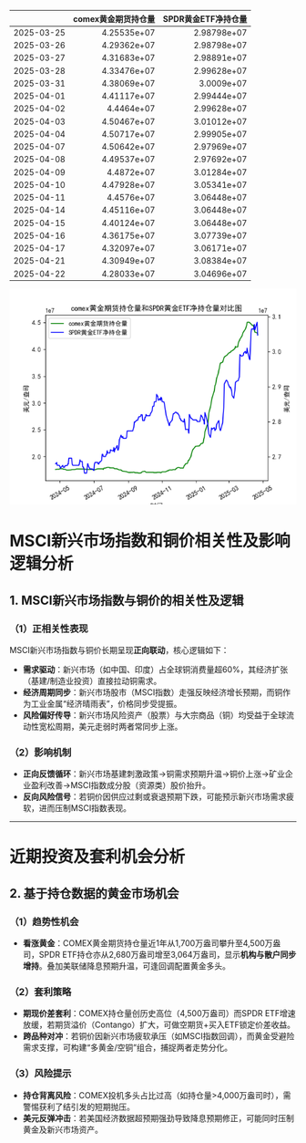 |            |   comex黄金期货持仓量 |   SPDR黄金ETF净持仓量 |
|:-----------|----------------------:|----------------------:|
| 2025-03-25 |           4.25535e+07 |           2.98798e+07 |
| 2025-03-26 |           4.29362e+07 |           2.98798e+07 |
| 2025-03-27 |           4.31683e+07 |           2.98891e+07 |
| 2025-03-28 |           4.33476e+07 |           2.99628e+07 |
| 2025-03-31 |           4.38069e+07 |           3.0009e+07  |
| 2025-04-01 |           4.41117e+07 |           2.99444e+07 |
| 2025-04-02 |           4.4464e+07  |           2.99628e+07 |
| 2025-04-03 |           4.50467e+07 |           3.01012e+07 |
| 2025-04-04 |           4.50717e+07 |           2.99905e+07 |
| 2025-04-07 |           4.50642e+07 |           2.97969e+07 |
| 2025-04-08 |           4.49537e+07 |           2.97692e+07 |
| 2025-04-09 |           4.4872e+07  |           3.01284e+07 |
| 2025-04-10 |           4.47928e+07 |           3.05341e+07 |
| 2025-04-11 |           4.4576e+07  |           3.06448e+07 |
| 2025-04-14 |           4.45116e+07 |           3.06448e+07 |
| 2025-04-15 |           4.40124e+07 |           3.06448e+07 |
| 2025-04-16 |           4.36175e+07 |           3.07739e+07 |
| 2025-04-17 |           4.32097e+07 |           3.06171e+07 |
| 2025-04-21 |           4.30949e+07 |           3.08384e+07 |
| 2025-04-22 |           4.28033e+07 |           3.04696e+07 |

![图](comex_gold_SPDR.png)



# MSCI新兴市场指数和铜价相关性及影响逻辑分析

## 1. MSCI新兴市场指数与铜价的相关性及逻辑

### （1）正相关性表现
MSCI新兴市场指数与铜价长期呈现**正向联动**，核心逻辑如下：
- **需求驱动**：新兴市场（如中国、印度）占全球铜消费量超60%，其经济扩张（基建/制造业投资）直接拉动铜需求。
- **经济周期同步**：新兴市场股市（MSCI指数）走强反映经济增长预期，而铜作为工业金属“经济晴雨表”，价格同步受提振。
- **风险偏好传导**：新兴市场风险资产（股票）与大宗商品（铜）均受益于全球流动性宽松周期，美元走弱时两者常同步上涨。

### （2）影响机制
- **正向反馈循环**：新兴市场基建刺激政策→铜需求预期升温→铜价上涨→矿业企业盈利改善→MSCI指数成分股（资源类）股价抬升。
- **反向风险信号**：若铜价因供应过剩或衰退预期下跌，可能预示新兴市场需求疲软，进而压制MSCI指数表现。

---

# 近期投资及套利机会分析

## 2. 基于持仓数据的黄金市场机会

### （1）趋势性机会
- **看涨黄金**：COMEX黄金期货持仓量近1年从1,700万盎司攀升至4,500万盎司，SPDR ETF持仓亦从2,680万盎司增至3,064万盎司，显示**机构与散户同步增持**。叠加美联储降息预期升温，可逢回调配置黄金多头。

### （2）套利策略
- **期现价差套利**：COMEX持仓量创历史高位（4,500万盎司）而SPDR ETF增速放缓，若期货溢价（Contango）扩大，可做空期货+买入ETF锁定价差收益。
- **跨品种对冲**：若铜价因新兴市场疲软承压（如MSCI指数回调），而黄金受避险需求支撑，可构建“多黄金/空铜”组合，捕捉两者走势分化。

### （3）风险提示
- **持仓背离风险**：COMEX投机多头占比过高（如持仓量>4,000万盎司时），需警惕获利了结引发的短期抛压。
- **美元反弹冲击**：若美国经济数据超预期强劲导致降息预期修正，可能同时压制黄金及新兴市场资产。